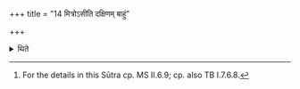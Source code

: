 +++
title = "14 मित्रोऽसीति दक्षिणम् बाहुं"

+++

<details><summary>थिते</summary>

14. The sacrificer raises his right hand with mitro'si; his left hand with varuṇo'si.[^1]  

[^1]: For the details in this Sūtra cp. MS II.6.9; cp. also TB I.7.6.8.  
</details>

